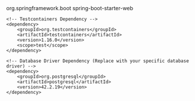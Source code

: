 <dependencies>
    <!-- Spring Boot Starter -->
    <dependency>
        <groupId>org.springframework.boot</groupId>
        <artifactId>spring-boot-starter-web</artifactId>
    </dependency>

    <!-- Testcontainers Dependency -->
    <dependency>
        <groupId>org.testcontainers</groupId>
        <artifactId>testcontainers</artifactId>
        <version>1.16.0</version>
        <scope>test</scope>
    </dependency>

    <!-- Database Driver Dependency (Replace with your specific database driver) -->
    <dependency>
        <groupId>org.postgresql</groupId>
        <artifactId>postgresql</artifactId>
        <version>42.2.19</version>
    </dependency>
</dependencies>
